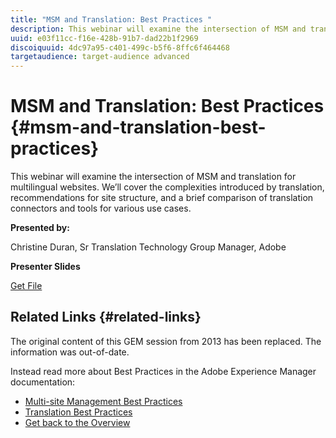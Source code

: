 ```yaml
---
title: "MSM and Translation: Best Practices "
description: This webinar will examine the intersection of MSM and translation for multilingual websites. We’ll cover the complexities introduced by translation, recommendations for site structure, and a brief comparison of translation connectors and tools for various use cases. 
uuid: e03f11cc-f16e-428b-91b7-dad22b1f2969
discoiquuid: 4dc97a95-c401-499c-b5f6-8ffc6f464468
targetaudience: target-audience advanced
---
```


# MSM and Translation: Best Practices {#msm-and-translation-best-practices}

This webinar will examine the intersection of MSM and translation for multilingual websites. We’ll cover the complexities introduced by translation, recommendations for site structure, and a brief comparison of translation connectors and tools for various use cases. 

**Presented by:**

Christine Duran, Sr Translation Technology Group Manager, Adobe

**Presenter Slides**

[Get File](assets/20130731-adobe-msm-and-translation-best-practices.pdf)

## Related Links {#related-links}

The original content of this GEM session from 2013 has been replaced. The information was out-of-date.

Instead read more about Best Practices in the Adobe Experience Manager documentation:

* [Multi-site Management Best Practices](https://docs.adobe.com/docs/en/aem/6-1/administer/sites/msm/msm-bp.html)
* [Translation Best Practices](https://docs.adobe.com/docs/en/aem/6-1/administer/sites/translation/tc-bp.html)
* [Get back to the Overview](https://helpx.adobe.com/experience-manager/kt/eseminars/gems/aem-index.html)

